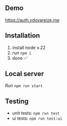 ## Demo
https://auth.vdovareize.me

## Installation
1. install node v.22
2. run `npm i`
3. done ✅

## Local server
Run `npm run start`

## Testing
- unit tests: `npm run test`
- ui tests: `npm run test:ui`
